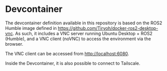 # Devcontainer

The devcontainer definition available in this repository is based on the ROS2 Humble image defined in <https://github.com/Tiryoh/docker-ros2-desktop-vnc>.
As such, it includes a VNC server running Ubuntu Desktop + ROS2 (Humble), and a VNC client (noVNC) to access the environment via the browser.

The VNC client can be accessed from <http://localhost:6080>.

Inside the Devcontainer, it is also possible to connect to Tailscale.
